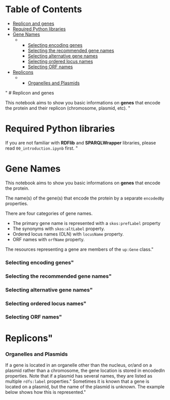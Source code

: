<h1>Table of Contents<span class=\"tocSkip\"></span></h1>
<div class=\"toc\"><ul class=\"toc-item\"><li><span><a href=\"#Replicon-and-genes\" data-toc-modified-id=\"Replicon-and-genes-2\">Replicon and genes</a></span></li><li><span><a href=\"#Required-Python-libraries\" data-toc-modified-id=\"Required-Python-libraries-3\">Required Python libraries</a></span></li><li><span><a href=\"#Gene-Names\" data-toc-modified-id=\"Gene-Names-4\">Gene Names</a></span><ul class=\"toc-item\"><li><ul class=\"toc-item\"><li><span><a href=\"#Selecting-encoding-genes\" data-toc-modified-id=\"Selecting-encoding-genes-4.0.1\">Selecting encoding genes</a></span></li><li><span><a href=\"#Selecting-the-recommended-gene-names\" data-toc-modified-id=\"Selecting-the-recommended-gene-names-4.0.2\">Selecting the recommended gene names</a></span></li><li><span><a href=\"#Selecting-alternative-gene-names\" data-toc-modified-id=\"Selecting-alternative-gene-names-4.0.3\">Selecting alternative gene names</a></span></li><li><span><a href=\"#Selecting-ordered-locus-names\" data-toc-modified-id=\"Selecting-ordered-locus-names-4.0.4\">Selecting ordered locus names</a></span></li><li><span><a href=\"#Selecting-ORF-names\" data-toc-modified-id=\"Selecting-ORF-names-4.0.5\">Selecting ORF names</a></span></li></ul></li></ul></li><li><span><a href=\"#Replicons\" data-toc-modified-id=\"Replicons-5\">Replicons</a></span><ul class=\"toc-item\"><li><ul class=\"toc-item\"><li><span><a href=\"#Organelles-and-Plasmids\" data-toc-modified-id=\"Organelles-and-Plasmids-5.0.1\">Organelles and Plasmids</a></span></li></ul></li></ul></li></ul></div>"
# Replicon and genes

This notebook aims to show you basic informations on **genes** that encode the protein and their replicon (chromosome, plasmid, etc).   "
# Required Python libraries

If you are not familiar with **RDFlib** and **SPARQLWrapper** libraries, please read `00_introduction.ipynb` first. "
# Gene Names

This notebook aims to show you basic informations on **genes** that encode the protein.   

The name(s) of the gene(s) that encode the protein by a separate `encodedBy` properties.

There are four categories of gene names.  
- The primary gene name is represented with a `skos:prefLabel` property
- The synonyms with `skos:altLabel` property. 
- Ordered locus names (OLN) with `locusName` property.
- ORF names with `orfName` property.

The resources representing a gene are members of the `up:Gene` class."
### Selecting encoding genes"
### Selecting the recommended gene names"
### Selecting alternative gene names"
### Selecting ordered locus names"
### Selecting ORF names"
# Replicons"
### Organelles and Plasmids

If a gene is located in an organelle other than the nucleus, or/and on a plasmid rather than a chromosome, the gene location is stored in encodedIn properties. Note that if a plasmid has several names, they are listed as multiple `rdfs:label` properties."
Sometimes it is known that a gene is located on a plasmid, but the name of the plasmid is unknown. The example below shows how this is represented."
